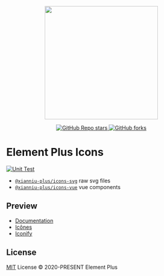 <p align="center">
  <img width="300px" src="https://user-images.githubusercontent.com/10731096/95823103-9ce15780-0d5f-11eb-8010-1bd1b5910d4f.png">
</p>

<p align="center">
  <a href="https://github.com/xianniu-plus/xianniu-plus-icons">
    <img alt="GitHub Repo stars" src="https://img.shields.io/github/stars/xianniu-plus/xianniu-plus-icons?style=social">
  </a>
  <a href="https://github.com/xianniu-plus/xianniu-plus-icons">
    <img alt="GitHub forks" src="https://img.shields.io/github/forks/xianniu-plus/xianniu-plus-icons?style=social">
  </a>
  <br>
</p>

# Element Plus Icons

[![Unit Test](https://github.com/xianniu-plus/xianniu-plus-icons/actions/workflows/unit-test.yml/badge.svg)](https://github.com/xianniu-plus/xianniu-plus-icons/actions/workflows/unit-test.yml)

- [`@xianniu-plus/icons-svg`](https://www.npmjs.com/package/@xianniu-plus/icons-svg) raw svg files
- [`@xianniu-plus/icons-vue`](https://www.npmjs.com/package/@xianniu-plus/icons-vue) vue components

## Preview

- [Documentation](https://xianniu-plus.org/en-US/component/icon.html)
- [Icônes](https://icones.js.org/collection/ep)
- [Iconify](https://icon-sets.iconify.design/ep/)

## License

[MIT](./LICENSE) License © 2020-PRESENT Element Plus
